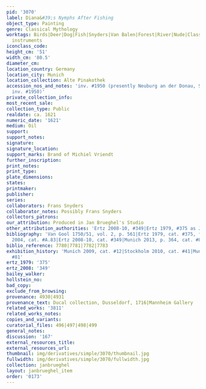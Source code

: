 ```yaml
---
pid: '3070'
label: Diana&#39;s Nymphs After Fishing
object_type: Painting
genre: Classical Mythology
worktags: Birds|Deer|Dog|Fish|Snyders|Van Balen|Forest|River|Nude|Classical|Mythological|Flowers|Musical
  instruments
iconclass_code:
height_cm: '51'
width_cm: '80.5'
diameter_cm:
location_country: Germany
location_city: Munich
location_collection: Alte Pinakothek
accession_nos_and_notes: 'inv. #1950 (presently Neuburg an der Donau, Staatsgalerie,
  inv. #1950)'
private_collection_info:
most_recent_sale:
collection_type: Public
realdate: ca. 1621
numeric_date: '1621'
medium: Oil
support:
support_notes:
signature:
signature_location:
support_marks: Brand of Michiel Vriendt
further_inscription:
print_notes:
print_type:
plate_dimensions:
states:
printmaker:
publisher:
series:
collaborators: Frans Snyders
collaborator_notes: Possibly Frans Snyders
collectors_patrons:
our_attribution: Produced in Jan Brueghel's Studio
other_attribution_authorities: 'Ertz 2008-10, #349|Ertz 1979, #375 as Jan and studio'
bibliography: 'Van Gool 1750/51, vol. 2, p. 561|Ertz 1979, cat. #375, fig. 480|Werche
  2004, cat. #A.83|Ertz 2008-10, cat. #349|Munich 2013, p. 364, cat. #81'
biblio_reference: 7780|7781|7782|7783
exhibition_history: 'Munich 2009, cat. #12|Stockholm 2010, cat. #41|Munich 2013, cat.
  #81'
ertz_1979: '375'
ertz_2008: '349'
bailey_walker:
hollstein_no:
bad_copy:
exclude_from_browsing:
provenance: 4930|4931
provenance_text: Ducal collection, Dusseldorf, 1716|Mannheim Gallery
related_works: '3811'
related_works_notes:
copies_and_variants:
curatorial_files: 496|497|498|499
general_notes:
discussion: '167'
external_resources_title:
external_resources_url:
thumbnail: img/derivatives/simple/3070/thumbnail.jpg
fullwidth: img/derivatives/simple/3070/fullwidth.jpg
collection: janbrueghel
layout: janbrueghel_item
order: '0173'
---
```

